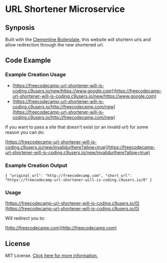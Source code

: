 # URL Shortener Microservice

## Synposis
Built with the [Clementine Boilerplate](https://github.com/johnstonbl01/clementinejs), this website will shortern urls and allow redirection through the new shortened url.

## Code Example
### Example Creation Usage
* [https://freecodecamp-url-shortener-will-is-coding.c9users.io/new/https://www.google.com](https://freecodecamp-url-shortener-will-is-coding.c9users.io/new/https://www.google.com)
* [https://freecodecamp-url-shortener-will-is-coding.c9users.io/http://freecodecamp.com/new](https://freecodecamp-url-shortener-will-is-coding.c9users.io/http://freecodecamp.com/new)

If you want to pass a site that doesn't exist (or an invalid url) for some reason you can do:

[https://freecodecamp-url-shortener-will-is-coding.c9users.io/new/invalidurlhere?allow=true](https://freecodecamp-url-shortener-will-is-coding.c9users.io/new/invalidurlhere?allow=true)

### Example Creation Output
`{ "original_url": "http://freecodecamp.com", "short_url": "https://freecodecamp-url-shortener-will-is-coding.c9users.io/0" }`

### Usage
[https://freecodecamp-url-shortener-will-is-coding.c9users.io/0](https://freecodecamp-url-shortener-will-is-coding.c9users.io/0)

Will redirect you to:

[http://freecodecamp.com](http://freecodecamp.com)

## License

MIT License. [Click here for more information.](LICENSE.md)
